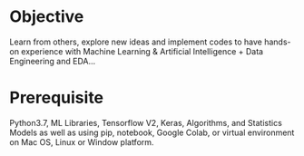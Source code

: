 # Objective
Learn from others, explore new ideas and implement codes to have hands-on experience with Machine Learning & Artificial Intelligence + Data Engineering and EDA...

# Prerequisite
Python3.7, ML Libraries, Tensorflow V2, Keras, Algorithms, and Statistics Models as well as using pip, notebook, Google Colab, or virtual environment on Mac OS, Linux or Window platform.

